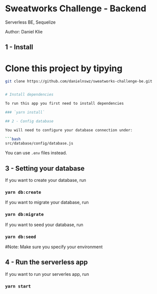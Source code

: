 # Sweatworks Challenge - Backend

Serverless BE, Sequelize

Author: Daniel Klie


## 1 - Install

# Clone this project by tipying

```bash
git clone https://github.com/danielnswz/sweatworks-challenge-be.git


# Install dependencies

To run this app you first need to install dependencies

### `yarn install`

## 2 - Config database

You will need to configure your database connection under:

```bash
src/database/config/database.js
```

You can use `.env` files instead.

## 3 - Setting your database

If you want to create your database, run

### `yarn db:create`

If you want to migrate your database, run

### `yarn db:migrate`

If you want to seed your database, run

### `yarn db:seed`

#Note: Make sure you specify your environment

## 4 - Run the serverless app

If you want to run your serverles app, run

### `yarn start`


